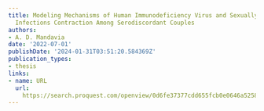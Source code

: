 ```yaml
---
title: Modeling Mechanisms of Human Immunodeficiency Virus and Sexually Transmitted
  Infections Contraction Among Serodiscordant Couples
authors:
- A. D. Mandavia
date: '2022-07-01'
publishDate: '2024-01-31T03:51:20.584369Z'
publication_types:
- thesis
links:
- name: URL
  url: 
    https://search.proquest.com/openview/0d6fe37377cdd655fcb0e0646a5258da/1?pq-origsite=gscholar&cbl=18750&diss=y
---
```

